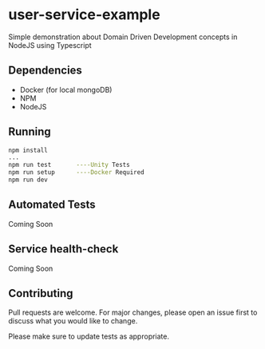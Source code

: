 # user-service-example
Simple demonstration about Domain Driven Development concepts in NodeJS using Typescript

## Dependencies

* Docker (for local mongoDB)
* NPM
* NodeJS

## Running

```bash
npm install
...
npm run test       ----Unity Tests
npm run setup      ----Docker Required
npm run dev
```

## Automated Tests
Coming Soon

## Service health-check
Coming Soon

## Contributing
Pull requests are welcome. For major changes, please open an issue first to discuss what you would like to change.

Please make sure to update tests as appropriate.
